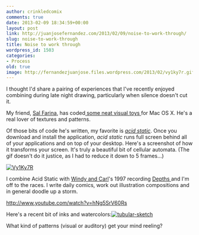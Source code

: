 ```yaml
---
author: crinkledcomix
comments: true
date: 2013-02-09 18:34:59+00:00
layout: post
link: http://juanjosefernandez.com/2013/02/09/noise-to-work-through/
slug: noise-to-work-through
title: Noise to work through
wordpress_id: 1503
categories:
- Process
old: true
image: http://fernandezjuanjose.files.wordpress.com/2013/02/vy1ky7r.gif
---
```


I thought I'd share a pairing of experiences that I've recently enjoyed combining during late night drawing, particularly when silence doesn't cut it.

My friend, [Sal Farina](http://salvatorefarina.com/index.php), has coded[ some neat visual toys ](http://salvatorefarina.com/codes.php)for Mac OS X. He's a real lover of textures and patterns. 

<!--more-->

Of those bits of code he's written, my favorite is [_acid static_](http://salvatorefarina.com/acid.zip). Once you download and install the application, _acid static_ runs full screen behind all of your applications and on top of your desktop. Here's a screenshot of how it transforms your screen. It's truly a beautiful bit of cellular automata. (The gif doesn't do it justice, as I had to reduce it down to 5 frames...)

[![Vy1Ky7R](http://fernandezjuanjose.files.wordpress.com/2013/02/vy1ky7r.gif)](http://fernandezjuanjose.files.wordpress.com/2013/02/vy1ky7r.gif)

I combine Acid Static with [Windy and Carl](http://www.kranky.net/artists/windycarl.html)'s 1997 recording [Depths ](http://www.amazon.com/Depths-Windy-Carl/dp/B0000061I4)and I'm off to the races. I write daily comics, work out illustration compositions and in general doodle up a storm.

http://www.youtube.com/watch?v=hNg5SrV60Rs

Here's a recent bit of inks and watercolors:[![tubular-sketch](http://fernandezjuanjose.files.wordpress.com/2013/02/tubular-sketch.gif)](http://fernandezjuanjose.files.wordpress.com/2013/02/tubular-sketch.gif)

What kind of patterns (visual or auditory) get your mind reeling?
